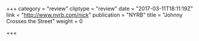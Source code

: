 +++
category = "review"
cliptype = "review"
date = "2017-03-11T18:11:19Z"
link = "http://www.nyrb.com/nick"
publication = "NYRB"
title = "Johnny Crosses the Street"
weight = 0

+++
